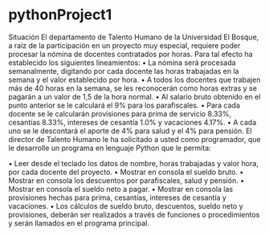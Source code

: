 # pythonProject1

Situación
El departamento de Talento Humano de la Universidad El Bosque, a raíz de la participación en un proyecto muy especial, requiere poder procesar la nómina de docentes contratados por horas. Para tal efecto ha establecido los siguientes lineamientos:
• La nómina será procesada semanalmente, digitando por cada docente las horas trabajadas en la semana y el valor establecido por hora.
• A todos los docentes que trabajen más de 40 horas en la semana, se les reconocerán como horas extras y se pagarán a un valor de 1,5 de la hora normal.
• Al salario bruto obtenido en el punto anterior se le calculará el 9% para los parafiscales.
• Para cada docente se le calcularán provisiones para prima de servicio 8.33%, cesantías 8.33%, intereses de cesantía 1.0% y vacaciones 4.17%.
• A cada uno se le descontará el aporte de 4% para salud y el 4% para pensión.
El director de Talento Humano le ha solicitado a usted como programador, que le desarrolle un programa en lenguaje Python que le permita:

• Leer desde el teclado los datos de nombre, horas trabajadas y valor hora, por cada docente del proyecto.
• Mostrar en consola el sueldo bruto.
• Mostrar en consola los descuentos por parafiscales, salud y pensión.
• Mostrar en consola el sueldo neto a pagar.
• Mostrar en consola las provisiones hechas para prima, cesantías, intereses de cesantía y vacaciones.
• Los cálculos de sueldo bruto, descuentos, sueldo neto y provisiones, deberán ser realizados a través de funciones o procedimientos y serán llamados en el programa principal.
